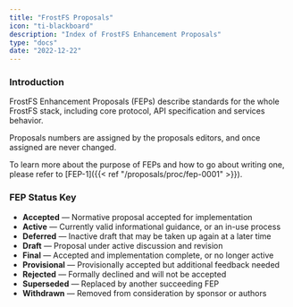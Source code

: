 ```yaml
---
title: "FrostFS Proposals"
icon: "ti-blackboard"
description: "Index of FrostFS Enhancement Proposals"
type: "docs"
date: "2022-12-22"
---
```


### Introduction


FrostFS Enhancement Proposals (FEPs) describe standards for the whole FrostFS
stack, including core protocol, API specification and services behavior.

Proposals numbers are assigned by the proposals editors, and once assigned are
never changed.

To learn more about the purpose of FEPs and how to go about writing one, please
refer to [FEP-1]({{< ref "/proposals/proc/fep-0001" >}}).

### FEP Status Key

- **Accepted** — Normative proposal accepted for implementation
- **Active** — Currently valid informational guidance, or an in-use process
- **Deferred** — Inactive draft that may be taken up again at a later time
- **Draft** — Proposal under active discussion and revision
- **Final** — Accepted and implementation complete, or no longer active
- **Provisional** — Provisionally accepted but additional feedback needed
- **Rejected** — Formally declined and will not be accepted
- **Superseded** — Replaced by another succeeding FEP
- **Withdrawn** — Removed from consideration by sponsor or authors

